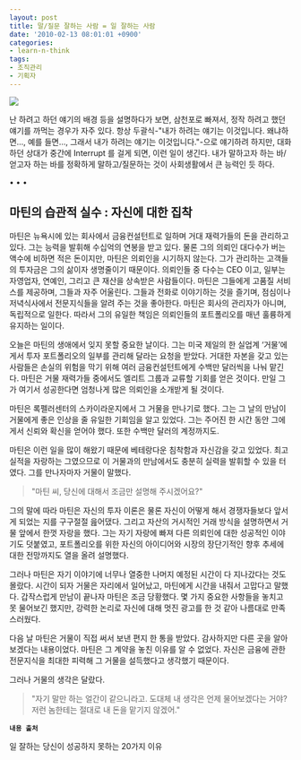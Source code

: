 ```yaml
---
layout: post
title: 말/질문 잘하는 사람 = 일 잘하는 사람
date: '2010-02-13 08:01:01 +0900'
categories:
- learn-n-think
tags:
- 조직관리
- 기획자
---
```


![](http://image.kyobobook.co.kr/images/book/xlarge/581/x9788901077580.jpg)

난 하려고 하던 얘기의 배경 등을 설명하다가 보면, 삼천포로 빠져서, 정작 하려고 했던 얘기를 까먹는 경우가 자주 있다. 항상 두괄식-"내가 하려는 얘기는 이것입니다. 왜냐하면..., 예를 들면..., 그래서 내가 하려는 얘기는 이것입니다."-으로 얘기하려 하지만, 대화하던 상대가 중간에 Interrupt 를 걸게 되면, 이런 일이 생긴다. 내가 말하고자 하는 바/얻고자 하는 바를 정확하게 말하고/질문하는 것이 사회생활에서 큰 능력인 듯 하다.

<div class="spacer">• • •</div>

## 마틴의 습관적 실수 : 자신에 대한 집착

마틴은 뉴욕시에 있는 회사에서 금융컨설턴트로 일하며 거대 재력가들의 돈을 관리하고 있다. 그는 능력을 발휘해 수십억의 연봉을 받고 있다. 물론 그의 의뢰인 대다수가 버는 액수에 비하면 적은 돈이지만, 마틴은 의뢰인을 시기하지 않는다. 그가 관리하는 고객들의 투자금은 그의 삶이자 생명줄이기 때문이다. 의뢰인들 중 다수는 CEO 이고, 일부는 자영업자, 연예인, 그리고 큰 재산을 상속받은 사람들이다. 마틴은 그들에게 고품질 서비스를 제공하며, 그들과 자주 어울린다. 그들과 전화로 이야기하는 것을 즐기며, 점심이나 저녁식사에서 전문지식들을 알려 주는 것을 좋아한다. 마틴은 회사의 관리자가 아니며, 독립적으로 일한다. 따라서 그의 유일한 책임은 의뢰인들의 포트폴리오를 매년 훌륭하게 유지하는 일이다.

오늘은 마틴의 생애에서 잊지 못할 중요한 날이다. 그는 미국 제일의 한 실업계 ‘거물’에게서 투자 포트폴리오의 일부를 관리해 달라는 요청을 받았다. 거대한 자본을 갖고 있는 사람들은 손실의 위험을 막기 위해 여러 금융컨설턴트에게 수백만 달러씩을 나눠 맡긴다. 마틴은 거물 재력가들 중에서도 엘리트 그룹과 교류할 기회를 얻은 것이다. 만일 그가 여기서 성공한다면 엄청나게 많은 의뢰인을 소개받게 될 것이다.

마틴은 록펠러센터의 스카이라운지에서 그 거물을 만나기로 했다. 그는 그 날의 만남이 거물에게 좋은 인상을 줄 유일한 기회임을 알고 있었다. 그는 주어진 한 시간 동안 그에게서 신뢰와 확신을 얻어야 했다. 또한 수백만 달러의 계정까지도.

마틴은 이런 일을 많이 해왔기 때문에 베테랑다운 침착함과 자신감을 갖고 있었다. 최고 실적을 자랑하는 그였으므로 이 거물과의 만남에서도 충분히 실력을 발휘할 수 있을 터였다. 그를 만나자마자 거물이 말했다.

> "마틴 씨, 당신에 대해서 조금만 설명해 주시겠어요?"

그의 말에 따라 마틴은 자신의 투자 이론은 물론 자신이 어떻게 해서 경쟁자들보다 앞서게 되었는 지를 구구절절 읊어댔다. 그리고 자산의 거시적인 거래 방식을 설명하면서 거물 앞에서 한껏 자랑을 했다. 그는 자기 자랑에 빠져 다른 의뢰인에 대한 성공적인 이야기도 덧붙였고, 포트폴리오를 위한 자신의 아이디어와 시장의 장단기적인 향후 추세에 대한 전망까지도 열을 올려 설명했다.

그러나 마틴은 자기 이야기에 너무나 열중한 나머지 예정된 시간이 다 지나갔다는 것도 몰랐다. 시간이 되자 거물은 자리에서 일어났고, 마틴에게 시간을 내줘서 고맙다고 말했다. 갑작스럽게 만남이 끝나자 마틴은 조금 당황했다. 몇 가지 중요한 사항들을 놓치고 못 물어보긴 했지만, 강력한 논리로 자신에 대해 멋진 광고를 한 것 같아 나름대로 만족스러웠다.

다음 날 마틴은 거물이 직접 써서 보낸 편지 한 통을 받았다. 감사하지만 다른 곳을 알아보겠다는 내용이었다. 마틴은 그 계약을 놓친 이유를 알 수 없었다. 자신은 금융에 관한 전문지식을 최대한 피력해 그 거물을 설득했다고 생각했기 때문이다.

그러나 거물의 생각은 달랐다.

> "자기 말만 하는 얼간이 같으니라고. 도대체 내 생각은 언제 물어보겠다는 거야? 저런 놈한테는 절대로 내 돈을 맡기지 않겠어."

**`내용 출처`**

일 잘하는 당신이 성공하지 못하는 20가지 이유
